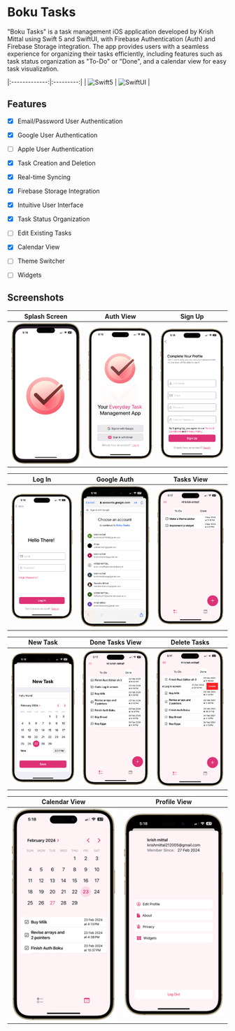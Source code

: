 
# Boku Tasks

"Boku Tasks" is a task management iOS application developed by Krish Mittal using Swift 5 and SwiftUI, with Firebase Authentication (Auth) and Firebase Storage integration. The app provides users with a seamless experience for organizing their tasks efficiently, including features such as task status organization as "To-Do" or "Done", and a calendar view for easy task visualization.

|:-------------:|:---------:|
| ![Swift5](https://developer.apple.com/assets/elements/icons/swift/swift-96x96_2x.png) | ![SwiftUI](https://developer.apple.com/assets/elements/icons/swiftui/swiftui-96x96_2x.png) | 


## Features

- [x]  Email/Password User Authentication
- [x]  Google User Authentication
- [ ]  Apple User Authentication
- [x]  Task Creation and Deletion
- [x]  Real-time Syncing
- [x]  Firebase Storage Integration
- [x]  Intuitive User Interface
- [x]  Task Status Organization
- [ ]  Edit Existing Tasks
- [x]  Calendar View
- [ ]  Theme Switcher
- [ ]  Widgets



## Screenshots

| Splash Screen | Auth View | Sign Up |
|:-------------:|:---------:|:-------:|
| ![Splash Screen](https://github.com/krishmittal21/BokuTasks/raw/main/ScreenShots/SplashScreen.png) | ![Auth View](https://github.com/krishmittal21/BokuTasks/raw/main/ScreenShots/AuthView.png) | ![Sign Up](https://github.com/krishmittal21/BokuTasks/raw/main/ScreenShots/SignUp.png) |

| Log In | Google Auth | Tasks View |
|:------:|:-----------:|:----------:|
| ![Log In](https://github.com/krishmittal21/BokuTasks/raw/main/ScreenShots/LogIn.png) | ![Google Auth](https://github.com/krishmittal21/BokuTasks/raw/main/ScreenShots/GoogleAuth.png) | ![Tasks View](https://github.com/krishmittal21/BokuTasks/raw/main/ScreenShots/TasksView.png) |

| New Task | Done Tasks View | Delete Tasks |
|:--------:|:---------------:|:------------:|
| ![New Task](https://github.com/krishmittal21/BokuTasks/raw/main/ScreenShots/NewTask.png) | ![Done Tasks View](https://github.com/krishmittal21/BokuTasks/raw/main/ScreenShots/DoneTasksView.png) | ![Delete Tasks](https://github.com/krishmittal21/BokuTasks/raw/main/ScreenShots/DeleteTasks.png) |

| Calendar View | Profile View |
|:-------------:|:------------:|
| ![Calendar View](https://github.com/krishmittal21/BokuTasks/raw/main/ScreenShots/CalendarView.png) | ![Profile View](https://github.com/krishmittal21/BokuTasks/raw/main/ScreenShots/ProfileView.png) |
